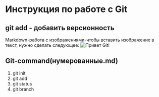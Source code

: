 # Инструкция по работе с Git
## git add - добавить версионность

Markdown-работа с изображениями-чтобы вставить изображение в текст, нужно сделать следующее: ![Привет Git!](slide-5.jpg)

## Git-command(нумерованные.md)
1. git init
2. git add
3. git status
4. git branch


